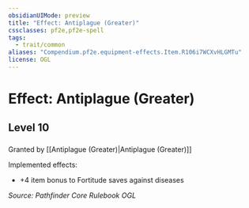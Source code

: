 ```yaml
---
obsidianUIMode: preview
title: "Effect: Antiplague (Greater)"
cssclasses: pf2e,pf2e-spell
tags:
  - trait/common
aliases: "Compendium.pf2e.equipment-effects.Item.R106i7WCXvHLGMTu"
license: OGL
---
```

# Effect: Antiplague (Greater)
## Level 10
### 






Granted by [[Antiplague (Greater)|Antiplague (Greater)]]

Implemented effects:

*   +4 item bonus to Fortitude saves against diseases

*Source: Pathfinder Core Rulebook*
*OGL*